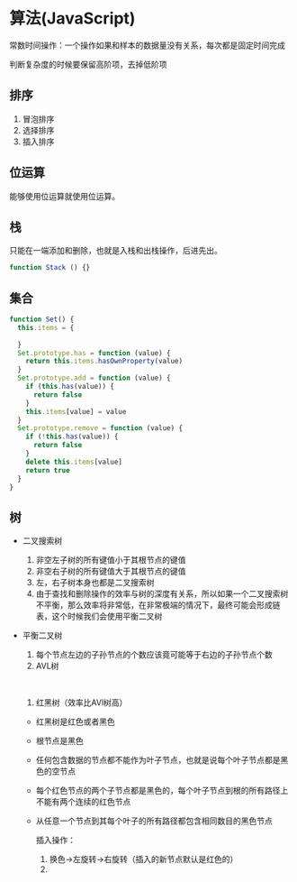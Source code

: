 # 算法(JavaScript)

常数时间操作：一个操作如果和样本的数据量没有关系，每次都是固定时间完成

判断复杂度的时候要保留高阶项，去掉低阶项

## 排序

1. 冒泡排序
2. 选择排序
3. 插入排序

## 位运算

能够使用位运算就使用位运算。

## 栈

只能在一端添加和删除，也就是入栈和出栈操作，后进先出。

```javascript
function Stack () {}
```

## 集合

```javascript
function Set() {
  this.items = {
    
  }
  Set.prototype.has = function (value) {
    return this.items.hasOwnProperty(value)
  }
  Set.prototype.add = function (value) {
    if (this.has(value)) {
      return false
    }
    this.items[value] = value
  }
  Set.prototype.remove = function (value) {
    if (!this.has(value)) {
      return false
    }
    delete this.items[value]
    return true
  }
}
```

## 树

+ 二叉搜索树

  1. 非空左子树的所有键值小于其根节点的键值
  2. 非空右子树的所有键值大于其根节点的键值
  3. 左，右子树本身也都是二叉搜索树
  4. 由于查找和删除操作的效率与树的深度有关系，所以如果一个二叉搜索树不平衡，那么效率将非常低，在非常极端的情况下，最终可能会形成链表，这个时候我们会使用平衡二叉树

+ 平衡二叉树

  1. 每个节点左边的子孙节点的个数应该竟可能等于右边的子孙节点个数
  2. AVL树

  ​

  1. 红黑树（效率比AVl树高）

  + 红黑树是红色或者黑色

  + 根节点是黑色

  + 任何包含数据的节点都不能作为叶子节点，也就是说每个叶子节点都是黑色的空节点

  + 每个红色节点的两个子节点都是黑色的，每个叶子节点到根的所有路径上不能有两个连续的红色节点

  + 从任意一个节点到其每个叶子的所有路径都包含相同数目的黑色节点

    插入操作：

    1. 换色->左旋转->右旋转（插入的新节点默认是红色的）
    2. ​

    ​